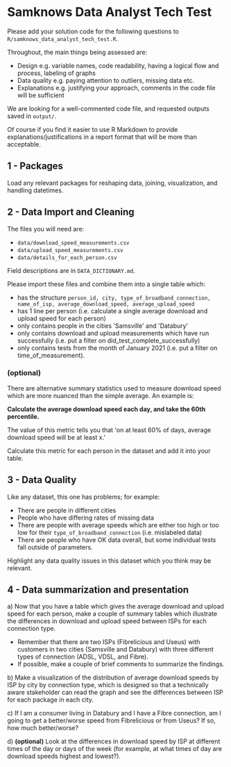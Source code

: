 # Samknows Data Analyst Tech Test

Please add your solution code for the following questions to `R/samknows_data_analyst_tech_test.R`. 

Throughout, the main things being assessed are:

* Design        e.g. variable names, code readability, having a logical flow and process, labeling of graphs
* Data quality  e.g. paying attention to outliers, missing data etc.
* Explanations  e.g. justifying your approach, comments in the code file will be sufficient
  
We are looking for a well-commented code file, and requested outputs saved in `output/`. 

Of course if you find it easier to use R Markdown to provide explanations/justifications in a report format that will be more than acceptable. 

## 1 - Packages
Load any relevant packages for reshaping data, joining, visualization, and handling datetimes.

## 2 - Data Import and Cleaning
The files you will need are:

* `data/download_speed_measurements.csv`
* `data/upload_speed_measurements.csv`
* `data/details_for_each_person.csv`
  
Field descriptions are in `DATA_DICTIONARY.md`.

Please import these files and combine them into a single table which:

  * has the structure `person_id, city, type_of_broadband_connection, name_of_isp, average_download_speed, average_upload_speed`
  * has 1 line per person (i.e. calculate a single average download and upload speed for each person)
  * only contains people in the cities 'Samsville' and 'Databury'
  * only contains download and upload measurements which have run successfully (i.e. put a filter on did_test_complete_successfully)
  * only contains tests from the month of January 2021 (i.e. put a filter on time_of_measurement).

### (optional)

There are alternative summary statistics used to measure download speed which are more nuanced than the simple average. An example is:

**Calculate the average download speed each day, and take the 60th percentile.**

The value of this metric tells you that 'on at least 60% of days, average download speed will be at least x.'

Calculate this metric for each person in the dataset and add it into your table.

## 3 - Data Quality

Like any dataset, this one has problems; for example:
  * There are people in different cities
  * People who have differing rates of missing data
  * There are people with average speeds which are either too high or too low for their `type_of_broadband_connection` (i.e. mislabeled data)
  * There are people who have OK data overall, but some individual tests fall outside of parameters.

Highlight any data quality issues in this dataset which you think may be relevant.

## 4 - Data summarization and presentation
a) Now that you have a table which gives the average download and upload speed for each person, make a couple of summary tables which illustrate the differences in download and upload speed between ISPs for each connection type.
  * Remember that there are two ISPs (Fibrelicious and Useus) with customers in two cities (Samsville and Databury) with three different types of connection (ADSL, VDSL, and Fibre).
  * If possible, make a couple of brief comments to summarize the findings.

b) Make a visualization of the distribution of average download speeds by ISP by city by connection type, which is designed so that a technically aware stakeholder can read the graph and see the differences between ISP for each package in each city.

c) If I am a consumer living in Databury and I have a Fibre connection, am I going to get a better/worse speed from Fibrelicious or from Useus? If so, how much better/worse?

d) **(optional)** Look at the differences in download speed by ISP at different times of the day or days of the week (for example, at what times of day are download speeds highest and lowest?).
